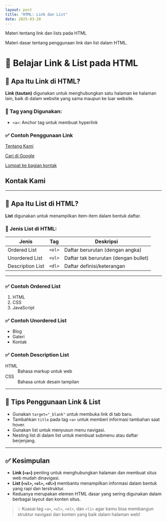 ```yaml
---
layout: post
title: "HTML: Link dan List"
date: 2025-03-20
---
```


Materi tentang link dan lists pada HTML

Materi dasar tentang penggunaan link dan list dalam HTML.

# 🔗 Belajar Link & List pada HTML

## 🔗 Apa Itu Link di HTML?

**Link (tautan)** digunakan untuk menghubungkan satu halaman ke halaman lain, baik di dalam website yang sama maupun ke luar website.

### 📌 Tag yang Digunakan:
- `<a>`: Anchor tag untuk membuat hyperlink

### ✅ Contoh Penggunaan Link


<!-- Link ke halaman lain -->
<a href="about.html">Tentang Kami</a>

<!-- Link ke situs luar -->
<a href="https://www.google.com" target="_blank">Cari di Google</a>

<!-- Link ke bagian tertentu di halaman -->
<a href="#kontak">Lompat ke bagian kontak</a>

<!-- Elemen target -->
<h2 id="kontak">Kontak Kami</h2>


---

## 🧾 Apa Itu List di HTML?

**List** digunakan untuk menampilkan item-item dalam bentuk daftar.

### 📌 Jenis List di HTML:

| Jenis | Tag | Deskripsi |
|-------|-----|-----------|
| Ordered List | `<ol>` | Daftar berurutan (dengan angka) |
| Unordered List | `<ul>` | Daftar tak berurutan (dengan bullet) |
| Description List | `<dl>` | Daftar definisi/keterangan |

---

### ✅ Contoh Ordered List


<ol>
  <li>HTML</li>
  <li>CSS</li>
  <li>JavaScript</li>
</ol>


### ✅ Contoh Unordered List


<ul>
  <li>Blog</li>
  <li>Galeri</li>
  <li>Kontak</li>
</ul>


### ✅ Contoh Description List


<dl>
  <dt>HTML</dt>
  <dd>Bahasa markup untuk web</dd>

  <dt>CSS</dt>
  <dd>Bahasa untuk desain tampilan</dd>
</dl>


---

## 🎯 Tips Penggunaan Link & List

- Gunakan `target="_blank"` untuk membuka link di tab baru.
- Tambahkan `title` pada tag `<a>` untuk memberi informasi tambahan saat hover.
- Gunakan list untuk menyusun menu navigasi.
- Nesting list di dalam list untuk membuat submenu atau daftar berjenjang.

---

## ✅ Kesimpulan

- **Link (`<a>`)** penting untuk menghubungkan halaman dan membuat situs web mudah dinavigasi.
- **List (`<ul>`, `<ol>`, `<dl>`)** membantu menampilkan informasi dalam bentuk yang rapi dan terstruktur.
- Keduanya merupakan elemen HTML dasar yang sering digunakan dalam berbagai layout dan konten situs.

> 💡 Kuasai tag `<a>`, `<ul>`, `<ol>`, dan `<li>` agar kamu bisa membangun struktur navigasi dan konten yang baik dalam halaman web!
